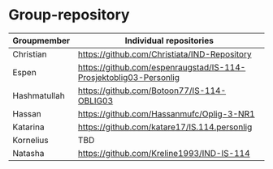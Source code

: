# Group-repository

| Groupmember  | Individual repositories |
|--------------|------------------|
| Christian    | https://github.com/Christiata/IND-Repository
| Espen        | https://github.com/espenraugstad/IS-114-Prosjektoblig03-Personlig
| Hashmatullah | https://github.com/Botoon77/IS-114-OBLIG03
| Hassan       | https://github.com/Hassanmufc/Oplig-3-NR1
| Katarina     | https://github.com/katare17/IS.114.personlig
| Kornelius    | TBD
| Natasha      | https://github.com/Kreline1993/IND-IS-114